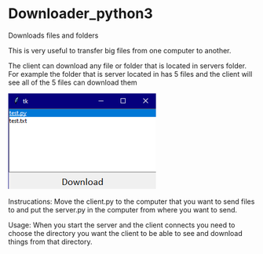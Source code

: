 # Downloader_python3
Downloads files and folders

This is very useful to transfer big files from one computer to another.

The client can download any file or folder that is located in servers folder.
For example the folder that is server located in has 5 files and the client will see all of the 5 files can download them

![Image of the app](https://raw.githubusercontent.com/ArmenG888/Downloader_python3/main/tk%209_1_2021%204_16_01%20PM%20(2).png)

Instrucations:
Move the client.py to the computer that you want to send files to and put the server.py in the computer from where you want to send.

Usage:
When you start the server and the client connects you need to choose the directory you want the client to be able to see and download things from that directory.
